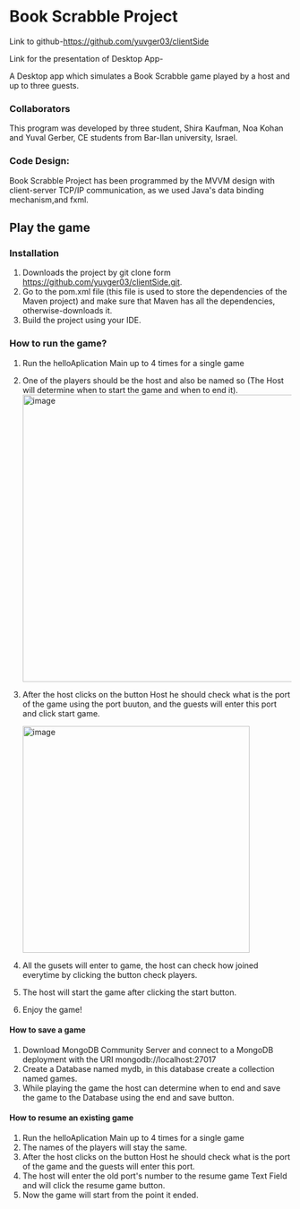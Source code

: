 # Book Scrabble Project 
Link to github-https://github.com/yuvger03/clientSide

Link for the presentation of Desktop App-

A Desktop app which simulates a Book Scrabble game played by a host and up to three guests.

### Collaborators
This program was developed by three student, Shira Kaufman, Noa Kohan and Yuval Gerber, CE students from Bar-Ilan university, Israel.

### Code Design:
Book Scrabble Project has been programmed by the MVVM design with client-server TCP/IP communication, as we used Java's data binding mechanism,and fxml.


## Play the game

### Installation
1. Downloads the project by git clone form https://github.com/yuvger03/clientSide.git.
2. Go to the pom.xml file (this file is used to store the dependencies of the Maven project) and make sure that Maven has all the dependencies, otherwise-downloads it.
3. Build the project using your IDE.

### How to run the game?
1. Run the helloAplication Main up to 4 times for a single game
2. One of the players should be the host and also be named so (The Host will determine when to start the game and when to end it). <img width="513" alt="image" src="https://github.com/yuvger03/clientSide/assets/56202649/7ea44fca-429e-4424-bfc7-741a55cee71e">


3. After the host clicks on the button Host he should check what is the port of the game using the port buuton,
   and the guests will enter this port and click start game.
   
   <img width="405" alt="image" src="https://github.com/yuvger03/clientSide/assets/56202649/e957802e-2352-4b30-bcbf-3e7f0559ca02">

5.  All the gusets will enter to game, the host can check how joined everytime by clicking the button check players.
6.  The host will start the game after clicking the start button.
7.  Enjoy the game!


#### How to save a game
1. Download MongoDB Community Server and connect to a MongoDB deployment with the URI mongodb://localhost:27017
2. Create a Database named mydb, in this database create a collection named games.
3. While playing the game the host can determine when to end and save the game to the Database using the end and save button.



#### How to resume an existing game
1. Run the helloAplication Main up to 4 times for a single game
2. The names of the players will stay the same.
3. After the host clicks on the button Host he should check what is the port of the game
   and the guests will enter this port.
4. The host will enter the old port's number to the resume game Text Field and will click the resume game button.
5. Now the game will start from the point it ended.
   
